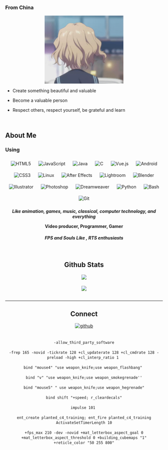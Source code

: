 

### From China  
<div align="center">
<img src="https://github.com/Krazyrf/Krazyrf/blob/main/1.gif" align="center" style="width: 50%" />
</div>  
  

- Create something beautiful and valuable  
  

- Become a valuable person  
  

- Respect others, respect yourself, be grateful and learn  
  

<br/>  


## About Me  


### Using  
<div align="center">  
<img style="margin: 10px" src="https://profilinator.rishav.dev/skills-assets/html5-original-wordmark.svg" alt="HTML5" height="50" />  
<img style="margin: 10px" src="https://profilinator.rishav.dev/skills-assets/javascript-original.svg" alt="JavaScript" height="50" />  
<img style="margin: 10px" src="https://profilinator.rishav.dev/skills-assets/java-original-wordmark.svg" alt="Java" height="50" />  
<img style="margin: 10px" src="https://profilinator.rishav.dev/skills-assets/c-original.svg" alt="C" height="50" />  
<img style="margin: 10px" src="https://profilinator.rishav.dev/skills-assets/vuejs-original-wordmark.svg" alt="Vue.js" height="50" />  
<img style="margin: 10px" src="https://profilinator.rishav.dev/skills-assets/android-original-wordmark.svg" alt="Android" height="50" />  
<img style="margin: 10px" src="https://profilinator.rishav.dev/skills-assets/css3-original-wordmark.svg" alt="CSS3" height="50" />  
<img style="margin: 10px" src="https://profilinator.rishav.dev/skills-assets/linux-original.svg" alt="Linux" height="50" />  
<img style="margin: 10px" src="https://profilinator.rishav.dev/skills-assets/aftereffects.png" alt="After Effects" height="50" />  
<img style="margin: 10px" src="https://profilinator.rishav.dev/skills-assets/lightroom.png" alt="Lightroom" height="50" />  
<img style="margin: 10px" src="https://profilinator.rishav.dev/skills-assets/blender_community_badge_white.svg" alt="Blender" height="50" />  
<img style="margin: 10px" src="https://profilinator.rishav.dev/skills-assets/adobe_illustrator-icon.svg" alt="Illustrator" height="50" />  
<img style="margin: 10px" src="https://profilinator.rishav.dev/skills-assets/photoshop-plain.svg" alt="Photoshop" height="50" />  
<img style="margin: 10px" src="https://profilinator.rishav.dev/skills-assets/adobedreamweaver.png" alt="Dreamweaver " height="50" />  
<img style="margin: 10px" src="https://profilinator.rishav.dev/skills-assets/python-original.svg" alt="Python" height="50" />  
<img style="margin: 10px" src="https://profilinator.rishav.dev/skills-assets/gnu_bash-icon.svg" alt="Bash" height="50" />  
<img style="margin: 10px" src="https://profilinator.rishav.dev/skills-assets/git-scm-icon.svg" alt="Git" height="50" />  
</div>  

***<div align="center">Like animation, games, music, classical, computer technology, and everything</div>***  
  

**<div align="center">Video producer, Programmer, Gamer**  
  

#### ***<div align="center">FPS and Souls Like , RTS enthusiasts</div>***  
  

<br/>  





## Github Stats  
<div align="center"><img src="https://github-readme-stats.vercel.app/api/top-langs/?username=Krazyrf&hide_border=true&layout=compact" align="center" /></div>  

<br/>  

<div align="center">
<img src="https://komarev.com/ghpvc/?username=Krazyrf&&style=flat-square" align="center" />
</div>  

<br />

---
  ## Connect 
<div align="center">
<a href="https://github.com/Krazyrf" target="_blank">
<img src=https://img.shields.io/badge/github-%2324292e.svg?&style=for-the-badge&logo=github&logoColor=white alt=github style="margin-bottom: 5px;" />
</a>  
</div>  
  

<br/>  
<!-- [![vscode](https://img.shields.io/badge/Vscode-vscode-brightgreen)](https://github.com/Krazyrf) -->

```
-allow_third_party_software

-frep 165 -novid -tickrate 128 +cl_updaterate 128 +cl_cmdrate 128 -preload -high +cl_interp_ratio 1 

bind "mouse4" "use weapon_knife;use weapon_flashbang" 

bind "v" "use weapon_knife;use weapon_smokegrenade''

bind "mouse5" " use weapon_knife;use weapon_hegrenade"

bind shift "+speed; r_cleardecals"

impulse 101 

ent_create planted_c4_training; ent_fire planted_c4_training ActivateSetTimerLength 10

+fps_max 210 -dev -novid +mat_letterbox_aspect_goal 0 +mat_letterbox_aspect_threshold 0 +building_cubemaps "1"  +reticle_color "50 255 800"
```

